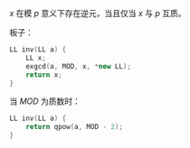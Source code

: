 $x$ 在模 $p$ 意义下存在逆元，当且仅当 $x$ 与 $p$ 互质。

板子：

```cpp
LL inv(LL a) {
    LL x;
    exgcd(a, MOD, x, *new LL);
    return x;
}
```

当 $MOD$ 为质数时：

```cpp
LL inv(LL a) {
    return qpow(a, MOD - 2);
}
```